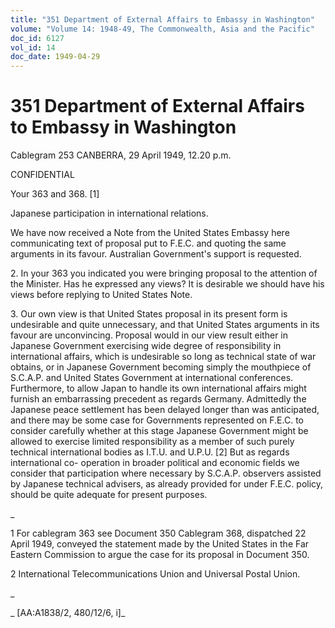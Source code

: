 ```yaml
---
title: "351 Department of External Affairs to Embassy in Washington"
volume: "Volume 14: 1948-49, The Commonwealth, Asia and the Pacific"
doc_id: 6127
vol_id: 14
doc_date: 1949-04-29
---
```


# 351 Department of External Affairs to Embassy in Washington

Cablegram 253 CANBERRA, 29 April 1949, 12.20 p.m.

CONFIDENTIAL

Your 363 and 368. [1]

Japanese participation in international relations.

We have now received a Note from the United States Embassy here communicating text of proposal put to F.E.C. and quoting the same arguments in its favour. Australian Government's support is requested.

2\. In your 363 you indicated you were bringing proposal to the attention of the Minister. Has he expressed any views? It is desirable we should have his views before replying to United States Note.

3\. Our own view is that United States proposal in its present form is undesirable and quite unnecessary, and that United States arguments in its favour are unconvincing. Proposal would in our view result either in Japanese Government exercising wide degree of responsibility in international affairs, which is undesirable so long as technical state of war obtains, or in Japanese Government becoming simply the mouthpiece of S.C.A.P. and United States Government at international conferences. Furthermore, to allow Japan to handle its own international affairs might furnish an embarrassing precedent as regards Germany. Admittedly the Japanese peace settlement has been delayed longer than was anticipated, and there may be some case for Governments represented on F.E.C. to consider carefully whether at this stage Japanese Government might be allowed to exercise limited responsibility as a member of such purely technical international bodies as I.T.U. and U.P.U. [2] But as regards international co- operation in broader political and economic fields we consider that participation where necessary by S.C.A.P. observers assisted by Japanese technical advisers, as already provided for under F.E.C. policy, should be quite adequate for present purposes.

_

1 For cablegram 363 see Document 350 Cablegram 368, dispatched 22 April 1949, conveyed the statement made by the United States in the Far Eastern Commission to argue the case for its proposal in Document 350.

2 International Telecommunications Union and Universal Postal Union.

_

_ [AA:A1838/2, 480/12/6, i]_

